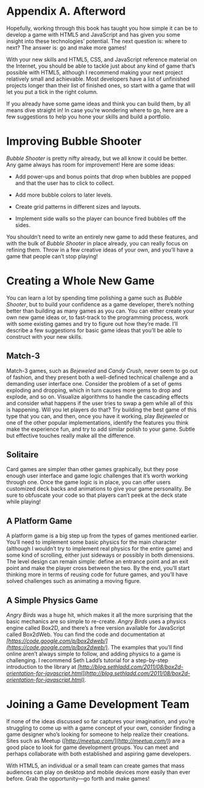 # Appendix A. Afterword

Hopefully, working through this book has taught you how simple it can be to develop a game with HTML5 and JavaScript and has given you some insight into these technologies’ potential. The next question is: where to next? The answer is: go and make more games!

With your new skills and HTML5, CSS, and JavaScript reference material on the Internet, you should be able to tackle just about any kind of game that’s possible with HTML5, although I recommend making your next project relatively small and achievable. Most developers have a list of unfinished projects longer than their list of finished ones, so start with a game that will let you put a tick in the right column.

If you already have some game ideas and think you can build them, by all means dive straight in! In case you’re wondering where to go, here are a few suggestions to help you hone your skills and build a portfolio.

# Improving Bubble Shooter

*Bubble Shooter* is pretty nifty already, but we all know it could be better. Any game always has room for improvement! Here are some ideas:

*   Add power-ups and bonus points that drop when bubbles are popped and that the user has to click to collect.

*   Add more bubble colors to later levels.

*   Create grid patterns in different sizes and layouts.

*   Implement side walls so the player can bounce fired bubbles off the sides.

You shouldn’t need to write an entirely new game to add these features, and with the bulk of *Bubble Shooter* in place already, you can really focus on refining them. Throw in a few creative ideas of your own, and you’ll have a game that people can’t stop playing!

# Creating a Whole New Game

You can learn a lot by spending time polishing a game such as *Bubble Shooter*, but to build your confidence as a game developer, there’s nothing better than building as many games as you can. You can either create your own new game ideas or, to fast-track to the programming process, work with some existing games and try to figure out how they’re made. I’ll describe a few suggestions for basic game ideas that you’ll be able to construct with your new skills.

## Match-3

Match-3 games, such as *Bejeweled* and *Candy Crush*, never seem to go out of fashion, and they present both a well-defined technical challenge and a demanding user interface one. Consider the problem of a set of gems exploding and dropping, which in turn causes more gems to drop and explode, and so on. Visualize algorithms to handle the cascading effects and consider what happens if the user tries to swap a gem while all of this is happening. Will you let players do that? Try building the best game of this type that you can, and then, once you have it working, play *Bejeweled* or one of the other popular implementations, identify the features you think make the experience fun, and try to add similar polish to your game. Subtle but effective touches really make all the difference.

## Solitaire

Card games are simpler than other games graphically, but they pose enough user interface and game logic challenges that it’s worth working through one. Once the game logic is in place, you can offer users customized deck backs and animations to give your game personality. Be sure to obfuscate your code so that players can’t peek at the deck state while playing!

## A Platform Game

A platform game is a big step up from the types of games mentioned earlier. You’ll need to implement some basic physics for the main character (although I wouldn’t try to implement real physics for the entire game) and some kind of scrolling, either just sideways or possibly in both dimensions. The level design can remain simple: define an entrance point and an exit point and make the player cross between the two. By the end, you’ll start thinking more in terms of reusing code for future games, and you’ll have solved challenges such as animating a moving figure.

## A Simple Physics Game

*Angry Birds* was a huge hit, which makes it all the more surprising that the basic mechanics are so simple to re-create. *Angry Birds* uses a physics engine called Box2D, and there’s a free version available for JavaScript called Box2dWeb. You can find the code and documentation at *[https://code.google.com/p/box2dweb/](https://code.google.com/p/box2dweb/)*. The examples that you’ll find online aren’t always simple to follow, and adding physics to a game is challenging. I recommend Seth Ladd’s tutorial for a step-by-step introduction to the library at *[http://blog.sethladd.com/2011/08/box2d-orientation-for-javascript.html](http://blog.sethladd.com/2011/08/box2d-orientation-for-javascript.html)*.

# Joining a Game Development Team

If none of the ideas discussed so far captures your imagination, and you’re struggling to come up with a game concept of your own, consider finding a game designer who’s looking for someone to help realize their creations. Sites such as Meetup (*[http://meetup.com/](http://meetup.com/)*) are a good place to look for game development groups. You can meet and perhaps collaborate with both established and aspiring game developers.

With HTML5, an individual or a small team can create games that mass audiences can play on desktop and mobile devices more easily than ever before. Grab the opportunity—go forth and make games!